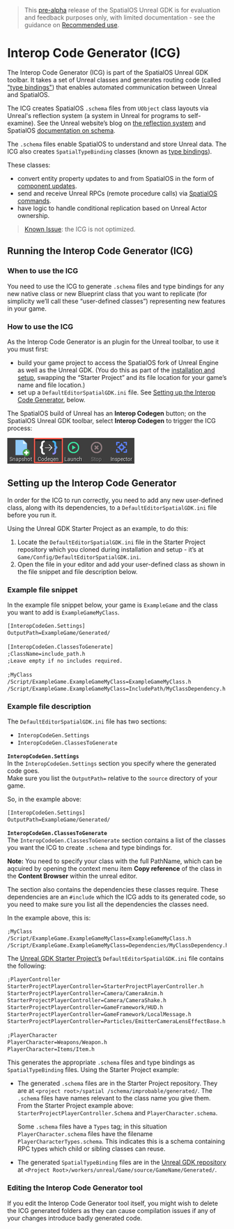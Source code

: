 > This [pre-alpha](https://docs.improbable.io/reference/13.1/shared/release-policy#maturity-stages) release of the SpatialOS Unreal GDK is for evaluation and feedback purposes only, with limited documentation - see the guidance on [Recommended use](../../README.md#recommended-use).

# Interop Code Generator (ICG)

The Interop Code Generator (ICG) is part of the SpatialOS Unreal GDK toolbar. It takes a set of Unreal classes and generates routing code (called ["type bindings"](./glossary.md#type-bindings)) that enables automated communication between Unreal and SpatialOS.

The ICG creates SpatialOS `.schema` files from `UObject` class layouts via Unreal's reflection system (a system in Unreal for programs to self-examine). See the Unreal website’s blog on [the reflection system](https://www.unrealengine.com/en-US/blog/unreal-property-system-reflection) and SpatialOS [documentation on schema](https://docs.improbable.io/reference/13.1/shared/schema/introduction).

The `.schema` files enable SpatialOS to understand and store Unreal data. The ICG also creates `SpatialTypeBinding` classes (known as [type bindings](./glossary.md#type-bindings”)).

These classes:
* convert entity property updates to and from SpatialOS in the form of [component updates](https://docs.improbable.io/reference/13.1/csharpsdk/using/sending-data#sending-and-receiving-component-updates).
* send and receive Unreal RPCs (remote procedure calls) via [SpatialOS commands](https://docs.improbable.io/reference/13.1/shared/design/commands).
* have logic to handle conditional replication based on Unreal Actor ownership.

> [Known Issue](../known-issues.md): the ICG is not optimized.

## Running the Interop Code Generator (ICG)

### When to use the ICG
You need to use the ICG to generate `.schema` files and type bindings for any new native class or new Blueprint class that you want to replicate (for simplicity we’ll call these “user-defined classes”) representing new features in your game.

### How to use the ICG
As the Interop Code Generator is an plugin for the Unreal toolbar, to use it you must first:
*  build your game project to access the SpatialOS fork of Unreal Engine as well as the Unreal GDK. (You do this as part of the [installation and setup](../setup-and-installing.md), swapping the “Starter Project” and its file location for your game’s name and file location.)
* set up a `DefaultEditorSpatialGDK.ini` file. See  [Setting up the Interop Code Generator](#Setting-up-the-Interop-Code-Generator), below.

The SpatialOS build of Unreal has an **Interop Codegen** button; on the SpatialOS Unreal GDK toolbar, select **Interop Codegen** to trigger the ICG process:

![Interop Codegen button on toolbar](../assets/screen_grabs/codegen.png)

## Setting up the Interop Code Generator

In order for the ICG to run correctly, you need to add any new user-defined class, along with its dependencies, to a `DefaultEditorSpatialGDK.ini` file before you run it.

Using the Unreal GDK Starter Project as an example, to do this:
1. Locate the `DefaultEditorSpatialGDK.ini` file in the Starter Project repository which you cloned during installation and setup - it’s at `Game/Config/DefaultEditorSpatialGDK.ini`.
1. Open the file in your editor and add your user-defined class as shown in the file snippet and file description below.

### Example file snippet
In the example file snippet below, your game is `ExampleGame` and the class you want to add is `ExampleGameMyClass`.

```
[InteropCodeGen.Settings]
OutputPath=ExampleGame/Generated/

[InteropCodeGen.ClassesToGenerate]
;ClassName=include_path.h
;Leave empty if no includes required.

;MyClass
/Script/ExampleGame.ExampleGameMyClass=ExampleGameMyClass.h
/Script/ExampleGame.ExampleGameMyClass=IncludePath/MyClassDependency.h
```

### Example file description
The  `DefaultEditorSpatialGDK.ini` file has two sections:
* `InteropCodeGen.Settings`
* `InteropCodeGen.ClassesToGenerate`

**`InteropCodeGen.Settings`**<br/>
In the  `InteropCodeGen.Settings` section you specify where the generated code goes.<br/>
Make sure you list the `OutputPath=` relative to the `source` directory of your game.


So, in the example above:

```
[InteropCodeGen.Settings]
OutputPath=ExampleGame/Generated/
```

**`InteropCodeGen.ClassesToGenerate`**<br/>
The `InteropCodeGen.ClassesToGenerate` section contains a list of the classes you want the ICG to create `.schema` and type bindings for.

**Note:** You need to specify your class with the full PathName, which can be aqcuired by opening the context menu item **Copy reference** of the class in the **Content Browser** within the unreal editor.

The section also contains the dependencies these classes require. These dependencies are an `#include` which the ICG adds to its generated code, so you need to make sure you list all the dependencies the classes need.

In the example above, this is:

```
;MyClass
/Script/ExampleGame.ExampleGameMyClass=ExampleGameMyClass.h
/Script/ExampleGame.ExampleGameMyClass=Dependencies/MyClassDependency.h
```

The [Unreal GDK Starter Project’s](https://github.com/spatialos/UnrealGDKStarterProject)  `DefaultEditorSpatialGDK.ini` file contains the following:<br/>

```
;PlayerController
StarterProjectPlayerController=StarterProjectPlayerController.h
StarterProjectPlayerController=Camera/CameraAnim.h
StarterProjectPlayerController=Camera/CameraShake.h
StarterProjectPlayerController=GameFramework/HUD.h
StarterProjectPlayerController=GameFramework/LocalMessage.h
StarterProjectPlayerController=Particles/EmitterCameraLensEffectBase.h

;PlayerCharacter
PlayerCharacter=Weapons/Weapon.h
PlayerCharacter=Items/Item.h
```

This generates the appropriate `.schema` files and type bindings as `SpatialTypeBinding` files. Using the Starter Project example:

* The generated `.schema` files are in the Starter Project repository. They are at `<project root>/spatial /schema/improbable/generated/`.
The `.schema` files have names relevant to the class name you give them. From the Starter Project example above: `StarterProjectPlayerController.Schema` and `PlayerCharacter.schema`.

    Some `.schema` files have a `Types` tag;  in this situation `PlayerCharacter.schema` files have the filename `PlayerCharacterTypes.schema`.  This indicates this is a schema containing RPC types which child or sibling classes can reuse.

* The generated `SpatialTypeBinding` files are in the [Unreal GDK repository](https://github.com/spatialos/UnrealGDK) at `<Project Root>/workers/unreal/Game/source/GameName/Generated/`.

### Editing the Interop Code Generator tool
If you edit the Interop Code Generator tool itself, you might wish to delete the ICG generated folders as they can cause compilation issues if any of your changes introduce badly generated code.

[//]: # (Editorial review status: Full review 2018-07-13)
[//]: # (Issues to deal with, but not limited to:)
[//]: # (1. Update note about current lack of optimisation - JIRA: UNR-412)
[//]: # (2. Add screenshot of toolbar)
